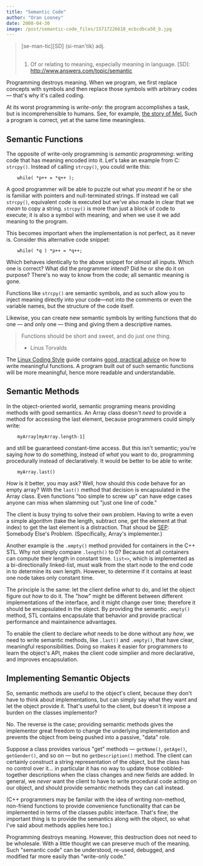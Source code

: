 ```yaml
---
title: "Semantic Code"
author: "Oran Looney"
date: 2008-04-30
image: /post/semantic-code_files/15717226618_ecbcdbca50_b.jpg
---
```


> [se-man-tic][SD] (si-man'tik) adj. <br> &nbsp; &nbsp;
> 1. Of or relating to meaning, especially meaning in language.
[SD]: http://www.answers.com/topic/semantic

Programming destroys meaning.  When we program, we first replace concepts with symbols and then replace those symbols with arbitrary codes &mdash; that's why it's called coding.

At its worst programming is  *write-only*: the program accomplishes a task, but is incomprehensible to humans.  See, for example, [the story of Mel.][TSOM]  Such a program is correct, yet at the same time meaningless.

[TSOM]: http://www.pbm.com/~lindahl/mel.html

Semantic Functions
------------------
The opposite of write-only programming is *semantic programming*: writing code that has meaning encoded into it.  Let's take an example from C: `strcpy()`.  Instead of calling `strcpy()`, you could write this:

        while( *p++ = *q++ );

A good programmer will be able to puzzle out what you *meant* if he or she is familiar with pointers and null-terminated strings.  If instead we call `strcpy()`, equivalent code is executed but we've also made in clear that we *mean* to copy a string.  `strcpy()` is more than just a block of code to execute; it is also a symbol with meaning, and when we use it we add meaning to the program.

This becomes important when the implementation is not perfect, as it never is.  Consider this alternative code snippet:

        while( *q ) *p++ = *q++;

Which behaves identically to the above snippet for *almost* all inputs.  Which one is correct?  What did the programmer intend?  Did he or she do it on purpose?  There's no way to know from the code; all semantic meaning is gone.

Functions like `strcpy()` are semantic symbols, and as such allow you to inject meaning directly into your code&mdash;not into the comments or even the variable names, but the structure of the code itself.

Likewise, you can create new semantic symbols by writing functions that do one &mdash; and only one &mdash; thing and giving them a descriptive names.

> Functions should be short and sweet, and do just one thing.<br/>
> - Linus Torvalds

The [Linux Coding Style][LCS] guide contains [good, practical advice][LCS] on how to write meaningful functions.  A program built out of such semantic functions will be more meaningful, hence more readable and understandable.

[LCS]: http://lxr.linux.no/linux/Documentation/CodingStyle#L342


Semantic Methods
----------------
In the object-oriented world, semantic programing means providing methods with good semantics.  An Array class doesn't *need* to provide a method for accessing the last element, because programmers could simply write:

        myArray[myArray.length-1]

and still be guaranteed constant-time access.  But this isn't semantic; you're saying *how* to do something, instead of *what* you want to do, programming procedurally instead of declaratively.  It would be better to be able to write:

        myArray.last()

*How* is it better, you may ask?  Well, how should this code behave for an empty array?  With the `last()` method that decision is encapsulated in the Array class.  Even functions "too simple to screw up" can have edge cases anyone can miss when slamming out "just one line of code."

The client is busy trying to solve their own problem.  Having to write a even a simple algorithm (take the length, subtract one, get the element at that index) to get the last element is a distraction.    That shoud be [SEP][SEP]: Somebody Else's Problem.  (Specifically, Array's implementer.)

[SEP]: http://everything2.com/e2node/Somebody%2520Else%2527s%2520Problem%2520Field

Another example is the `.empty()` method provided for containers in the C++ STL.  Why not simply compare `.length()` to 0?  Because not all containers can compute their length in constant time.  `list<>`, which is implemented as a bi-directionally linked-list, must walk from the start node to the end code in to determine its own length.  However, to determine if it contains at least one node takes only constant time.

The principle is the same: let the client define *what* to do, and let the object figure out *how* to do it.  The "how" might be different between different implementations of the interface, and it might change over time; therefore it should be encapsulated in the object.  By providing the semantic `.empty()` method, STL contains encapsulate that behavior and provide practical performance and maintainence advantages.

To enable the client to declare *what* needs to be done without any *how*, we need to write semantic methods, like `.last()` and `.empty()`, that have clear, meaningful responsibilities.  Doing so makes it easier for programmers to learn the object's API, makes the client code simplier and more declarative, and improves encapsulation.

Implementing Semantic Objects
----------------------------
So, semantic methods are useful to the object's client, because they don't have to think about implementations, but can simply say what they want and let the object provide it.  That's useful to the client, but doesn't it impose a burden on the classes implementor?

No.  The reverse is the case; providing semantic methods gives the implementor great freedom to change the underlying implementation and prevents the object from being pushed into a passive, "data" role.

Suppose a class provides various "get" methods &mdash; `getName()`, `getAge()`, `getGender()`, and so on &mdash; but no `getDescription()`  method.  The client can certainly construct a string representation of the object, but the class has no control over it... in particular it has no way to update those cobbled-together descriptions when the class changes and new fields are added.  In general, we *never* want the client to have to write procedural code acting on our object, and should provide semantic methods they can call instead.

(C++ programmers may be familar with the idea of writing non-method, non-friend functions to provide convenience functionality that can be implemented in terms of the classes public interface.  That's fine; the important thing is to provide the semantics along with the object, so what I've said about methods applies here too.)

Programming destroys meaning.  However, this destruction does not need  to be wholesale.  With a little thought we can preserve much of the meaning.  Such "semantic code" can be understood, re-used, debugged, and modified far more easily than "write-only code."
